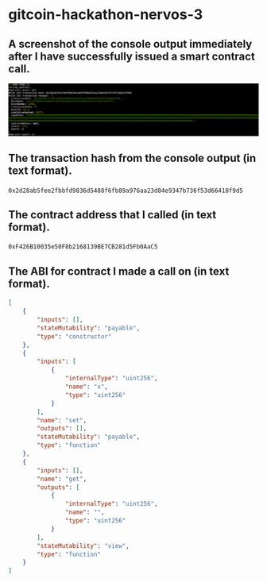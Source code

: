 # gitcoin-hackathon-nervos-3

## A screenshot of the console output immediately after I have successfully issued a smart contract call.
![Screenshot](./screenshot.png)

## The transaction hash from the console output (in text format).
`0x2d28ab5fee2fbbfd9836d5488f6fb89a976aa23d84e9347b736f53d66418f9d5`

## The contract address that I called (in text format).
`0xF426B10035e50F8b2168139BE7CB281d5Fb0AaC5`

## The ABI for contract I made a call on (in text format).
```json
[
	{
		"inputs": [],
		"stateMutability": "payable",
		"type": "constructor"
	},
	{
		"inputs": [
			{
				"internalType": "uint256",
				"name": "x",
				"type": "uint256"
			}
		],
		"name": "set",
		"outputs": [],
		"stateMutability": "payable",
		"type": "function"
	},
	{
		"inputs": [],
		"name": "get",
		"outputs": [
			{
				"internalType": "uint256",
				"name": "",
				"type": "uint256"
			}
		],
		"stateMutability": "view",
		"type": "function"
	}
]
```
